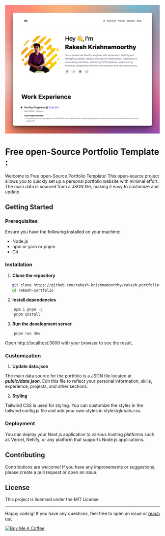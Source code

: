 ![blog-template](./public/blog-temp.png)

# Free open-Source Portfolio Template :

Welcome to Free open-Source Portfolio Template! This open-source project allows you to quickly set up a personal portfolio website with minimal effort. The main data is sourced from a JSON file, making it easy to customize and update.

## Getting Started

### Prerequisites

Ensure you have the following installed on your machine:

- Node.js
- npm or yarn or pnpm
- Git

### Installation

1. **Clone the repository**

```sh
   git clone https://github.com/rakesh-krishnamoorthy/rakesh-portfolio.git
   cd rakesh-portfolio
```

2. **Install dependencies**

```sh
    npm i pnpm -g
    pnpm install
```


3. **Run the development server**

```sh
    pnpm run dev
```

Open http://localhost:3000 with your browser to see the result.


### Customization

1. **Update data.json**

The main data source for the portfolio is a JSON file located at ***public/data.json***. Edit this file to reflect your personal information, skills, experience, projects, and other sections.


2. **Styling**

Tailwind CSS is used for styling. You can customize the styles in the tailwind.config.js file and add your own styles in styles/globals.css.

### Deployment

You can deploy your Next.js application to various hosting platforms such as Vercel, Netlify, or any platform that supports Node.js applications.


## Contributing
Contributions are welcome! If you have any improvements or suggestions, please create a pull request or open an issue.

## License
This project is licensed under the MIT License.

---

Happy coding! If you have any questions, feel free to open an issue or [reach out](https://x.com/rakesh_003_).

<a href="https://www.rakeshkrishna.ezyinfra.dev/" target="_blank"><img src="https://cdn.buymeacoffee.com/buttons/v2/default-yellow.png" alt="Buy Me A Coffee" style="height: 60px !important;width: 217px !important;" ></a>
